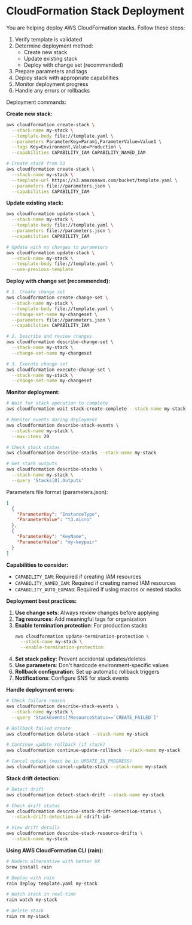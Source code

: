# CloudFormation Stack Deployment

You are helping deploy AWS CloudFormation stacks. Follow these steps:

1. Verify template is validated
2. Determine deployment method:
   - Create new stack
   - Update existing stack
   - Deploy with change set (recommended)
3. Prepare parameters and tags
4. Deploy stack with appropriate capabilities
5. Monitor deployment progress
6. Handle any errors or rollbacks

Deployment commands:

**Create new stack:**
```bash
aws cloudformation create-stack \
  --stack-name my-stack \
  --template-body file://template.yaml \
  --parameters ParameterKey=Param1,ParameterValue=Value1 \
  --tags Key=Environment,Value=Production \
  --capabilities CAPABILITY_IAM CAPABILITY_NAMED_IAM

# Create stack from S3
aws cloudformation create-stack \
  --stack-name my-stack \
  --template-url https://s3.amazonaws.com/bucket/template.yaml \
  --parameters file://parameters.json \
  --capabilities CAPABILITY_IAM
```

**Update existing stack:**
```bash
aws cloudformation update-stack \
  --stack-name my-stack \
  --template-body file://template.yaml \
  --parameters file://parameters.json \
  --capabilities CAPABILITY_IAM

# Update with no changes to parameters
aws cloudformation update-stack \
  --stack-name my-stack \
  --template-body file://template.yaml \
  --use-previous-template
```

**Deploy with change set (recommended):**
```bash
# 1. Create change set
aws cloudformation create-change-set \
  --stack-name my-stack \
  --template-body file://template.yaml \
  --change-set-name my-changeset \
  --parameters file://parameters.json \
  --capabilities CAPABILITY_IAM

# 2. Describe and review changes
aws cloudformation describe-change-set \
  --stack-name my-stack \
  --change-set-name my-changeset

# 3. Execute change set
aws cloudformation execute-change-set \
  --stack-name my-stack \
  --change-set-name my-changeset
```

**Monitor deployment:**
```bash
# Wait for stack operation to complete
aws cloudformation wait stack-create-complete --stack-name my-stack

# Monitor events during deployment
aws cloudformation describe-stack-events \
  --stack-name my-stack \
  --max-items 20

# Check stack status
aws cloudformation describe-stacks --stack-name my-stack

# Get stack outputs
aws cloudformation describe-stacks \
  --stack-name my-stack \
  --query 'Stacks[0].Outputs'
```

Parameters file format (parameters.json):
```json
[
  {
    "ParameterKey": "InstanceType",
    "ParameterValue": "t3.micro"
  },
  {
    "ParameterKey": "KeyName",
    "ParameterValue": "my-keypair"
  }
]
```

**Capabilities to consider:**
- `CAPABILITY_IAM`: Required if creating IAM resources
- `CAPABILITY_NAMED_IAM`: Required if creating named IAM resources
- `CAPABILITY_AUTO_EXPAND`: Required if using macros or nested stacks

**Deployment best practices:**

1. **Use change sets**: Always review changes before applying
2. **Tag resources**: Add meaningful tags for organization
3. **Enable termination protection**: For production stacks
   ```bash
   aws cloudformation update-termination-protection \
     --stack-name my-stack \
     --enable-termination-protection
   ```
4. **Set stack policy**: Prevent accidental updates/deletes
5. **Use parameters**: Don't hardcode environment-specific values
6. **Rollback configuration**: Set up automatic rollback triggers
7. **Notifications**: Configure SNS for stack events

**Handle deployment errors:**
```bash
# Check failure reason
aws cloudformation describe-stack-events \
  --stack-name my-stack \
  --query 'StackEvents[?ResourceStatus==`CREATE_FAILED`]'

# Rollback failed create
aws cloudformation delete-stack --stack-name my-stack

# Continue update rollback (if stuck)
aws cloudformation continue-update-rollback --stack-name my-stack

# Cancel update (must be in UPDATE_IN_PROGRESS)
aws cloudformation cancel-update-stack --stack-name my-stack
```

**Stack drift detection:**
```bash
# Detect drift
aws cloudformation detect-stack-drift --stack-name my-stack

# Check drift status
aws cloudformation describe-stack-drift-detection-status \
  --stack-drift-detection-id <drift-id>

# View drift details
aws cloudformation describe-stack-resource-drifts \
  --stack-name my-stack
```

**Using AWS CloudFormation CLI (rain):**
```bash
# Modern alternative with better UX
brew install rain

# Deploy with rain
rain deploy template.yaml my-stack

# Watch stack in real-time
rain watch my-stack

# Delete stack
rain rm my-stack
```
